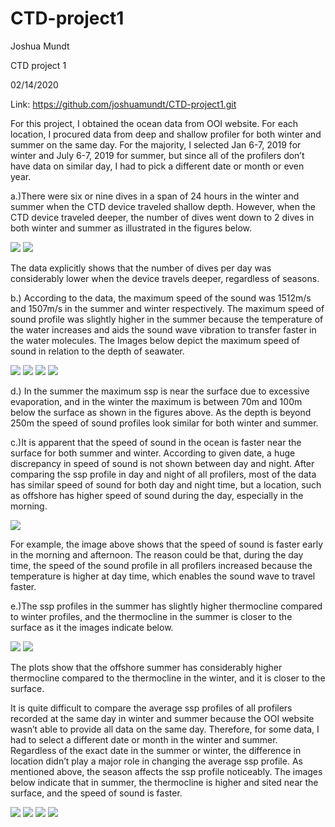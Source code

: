 # CTD-project1

Joshua Mundt

CTD project 1

02/14/2020

Link:  https://github.com/joshuamundt/CTD-project1.git

  For this project, I obtained the ocean data from OOI website. For each location, I procured data from deep and shallow profiler for both winter and summer on the same day. For the majority,  I selected Jan 6-7, 2019 for winter and July 6-7, 2019 for summer, but since all of the profilers don’t have data on similar day, I had to pick a different date or month or even year. 

a.)There were six or nine dives in a span of 24 hours in the winter and summer when the CTD device traveled shallow depth. However, when the CTD device traveled deeper, the number of dives went down to 2 dives in both winter and summer as illustrated in the figures below.

![](images/Axial_Summer_Shallow_2.png)
![](images/Axial_Summer_Deep_2.png)

The data explicitly shows that the number of dives per day was considerably lower when the device travels deeper, regardless of seasons.


b.) According to the data, the maximum speed of the sound was 1512m/s and 1507m/s in the summer and winter respectively. The maximum speed of sound profile was slightly higher in the summer because the temperature of the water increases and aids the sound wave vibration to transfer faster in the water molecules. The Images below depict the maximum speed of sound in relation to the depth of seawater.

![](images/Axial_Summer_Shallow_1.png)
![](images/Axial_Winter_Shallow_1.png)
![](images/Axial_Summer_Deep_1.png)
![](images/Axial_Winter_Deep_1.png)

d.) In the summer the maximum ssp is near the surface due to excessive evaporation, and in the winter the maximum is between 70m and 100m below the surface as shown in the figures above. As the depth is beyond 250m the speed of sound profiles look similar for both winter and summer.

c.)It is apparent that the speed of sound in the ocean is faster near the surface for both summer and winter.
According to given date, a huge discrepancy in speed of sound is not shown between day and night. After comparing the ssp profile in day and night of all profilers, most of the data has similar speed of sound for both day and night time, but a location, such as offshore has higher speed of sound during the day, especially in the morning.

![](images/Offshore_Winter_Deep_3.png)

For example, the image above shows that the speed of sound is faster early in the morning and afternoon. The reason could be that, during the day time, the speed of the sound profile in all profilers increased because the temperature is higher at day time, which enables the sound wave to travel faster.

e.)The ssp profiles in the summer has slightly higher thermocline compared to winter profiles, and the thermocline in the summer is closer to the surface as it the images indicate below.

![](images/Offshore_Winter_Shallow_1.png)
![](images/Offshore_Summer_Shallow_1.png)

The plots show that the offshore summer has considerably higher thermocline compared to the thermocline in the winter, and it is closer to the surface.

It is quite difficult to compare the average ssp profiles of all profilers recorded at the same day in winter and summer because the OOI website wasn’t able to provide all data on the same day. Therefore, for some data, I had to select a different date or month in the winter and summer. Regardless of  the exact date in the summer or winter, the difference in location didn’t play a major role in changing the average ssp profile. As mentioned above, the season affects the ssp profile noticeably. The images below indicate that in summer, the thermocline is higher and sited near the surface, and the speed of sound is faster.


![](images/Axial_Summer_shallow_1.png)
![](images/Axial_Winter_Shallow_1.png)
![](images/Slope_Summer_shallow_1.png)
![](images/Slope_Winter_Shallow_1.png)  



